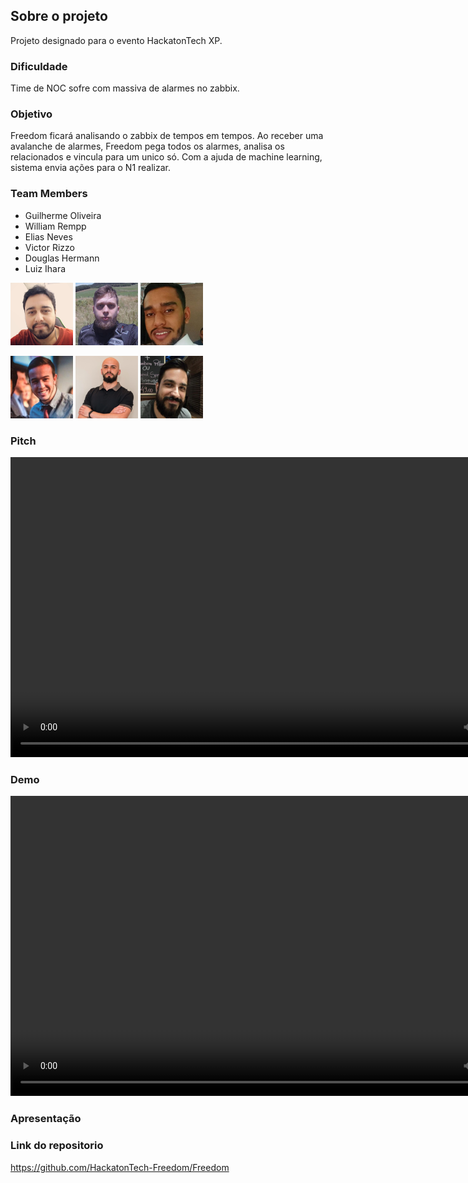 ## Sobre o projeto

Projeto designado para o evento HackatonTech XP.

### Dificuldade

Time de NOC sofre com massiva de alarmes no zabbix. 

### Objetivo

Freedom ficará analisando o zabbix de tempos em tempos. Ao receber uma avalanche de alarmes, Freedom pega todos os alarmes, analisa os relacionados e vincula para um unico só. Com a ajuda de machine learning, sistema envia ações para o N1 realizar. 

### Team Members

 - Guilherme Oliveira
 - William Rempp 
 - Elias Neves
 - Victor Rizzo
 - Douglas Hermann
 - Luiz Ihara

<img src="/assets/people/GuilhermeOliveira.png" width="100" height="100"/> <img src="/assets/people/WilliamRempp.png" width="100" height="100"/> <img src="/assets/people/EliasNeves.png" width="100" height="100"/> 

<img src="/assets/people/VictorRizzo.png" width="100" height="100"/> <img src="/assets/people/DouglasHermann.png" width="100" height="100"/> <img src="/assets/people/LuizIhara.png" width="100" height="100"/> 

### Pitch

<video tabindex="-1" class="video-stream html5-main-video" controlslist="nodownload" style="width: 853px; height: 480px; left: 172px; top: 0px;" src="blob:https://www.youtube.com/1ae289e1-07ac-4ecd-ba2f-613c42108a3b"></video>

### Demo

<video tabindex="-1" class="video-stream html5-main-video" controlslist="nodownload" style="width: 853px; height: 480px; left: 172px; top: 0px;" src="blob:https://www.youtube.com/watch?v=7d_PbyUEws8"></video>

### Apresentação

### Link do repositorio
https://github.com/HackatonTech-Freedom/Freedom